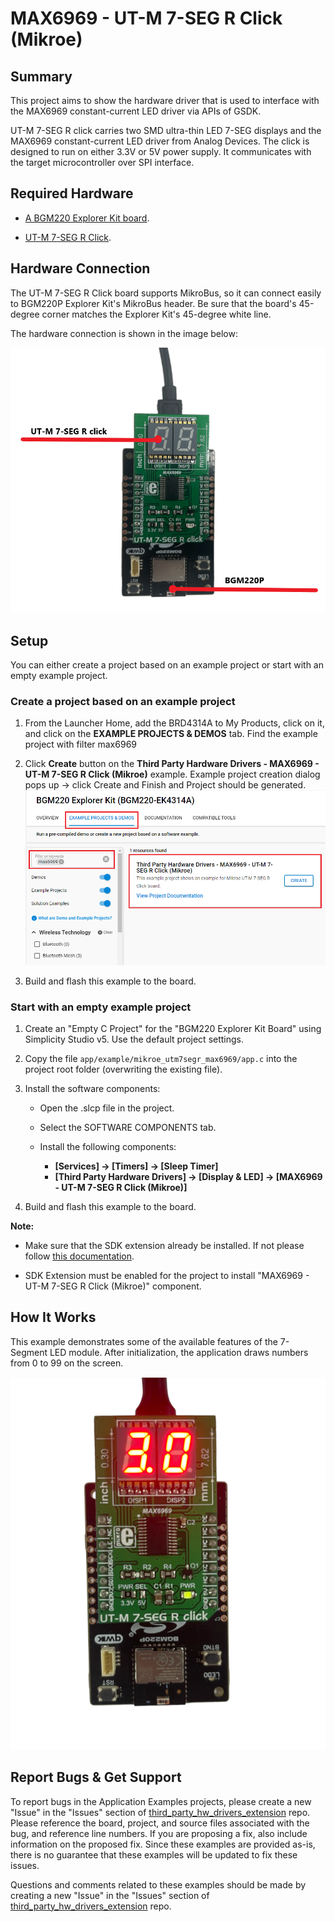 # MAX6969 - UT-M 7-SEG R Click (Mikroe) #

## Summary ##

This project aims to show the hardware driver that is used to interface with the MAX6969 constant-current LED driver via APIs of GSDK.

UT-M 7-SEG R click carries two SMD ultra-thin LED 7-SEG displays and the MAX6969 constant-current LED driver from Analog Devices. The click is designed to run on either 3.3V or 5V power supply. It communicates with the target microcontroller over SPI interface.

## Required Hardware ##

- [A BGM220 Explorer Kit board](https://www.silabs.com/development-tools/wireless/bluetooth/bgm220-explorer-kit).

- [UT-M 7-SEG R Click](https://www.mikroe.com/ut-m-7-seg-r-click).

## Hardware Connection ##

The UT-M 7-SEG R Click board supports MikroBus, so it can connect easily to BGM220P Explorer Kit's MikroBus header. Be sure that the board's 45-degree corner matches the Explorer Kit's 45-degree white line.

The hardware connection is shown in the image below:

![board](image/hardware_connection.png "Hardware connection")

## Setup ##

You can either create a project based on an example project or start with an empty example project.

### Create a project based on an example project ###

1. From the Launcher Home, add the BRD4314A to My Products, click on it, and click on the **EXAMPLE PROJECTS & DEMOS** tab. Find the example project with filter max6969

2. Click **Create** button on the **Third Party Hardware Drivers - MAX6969 - UT-M 7-SEG R Click (Mikroe)** example. Example project creation dialog pops up -> click Create and Finish and Project should be generated.
![Create_example](image/create_example.png)

3. Build and flash this example to the board.

### Start with an empty example project ###

1. Create an "Empty C Project" for the "BGM220 Explorer Kit Board" using Simplicity Studio v5. Use the default project settings.

2. Copy the file `app/example/mikroe_utm7segr_max6969/app.c` into the project root folder (overwriting the existing file).

3. Install the software components:

    - Open the .slcp file in the project.

    - Select the SOFTWARE COMPONENTS tab.

    - Install the following components:

        - **[Services] → [Timers] → [Sleep Timer]**
        - **[Third Party Hardware Drivers] → [Display & LED] → [MAX6969 - UT-M 7-SEG R Click (Mikroe)]**

4. Build and flash this example to the board.

**Note:**

- Make sure that the SDK extension already be installed. If not please follow [this documentation](https://github.com/SiliconLabs/third_party_hw_drivers_extension/blob/master/README.md#how-to-add-to-simplicity-studio-ide).

- SDK Extension must be enabled for the project to install "MAX6969 - UT-M 7-SEG R Click (Mikroe)" component.

## How It Works ##

This example demonstrates some of the available features of the 7-Segment LED module. After initialization, the application draws numbers from 0 to 99 on the screen.

![image_test](image/image_test.png)

## Report Bugs & Get Support ##

To report bugs in the Application Examples projects, please create a new "Issue" in the "Issues" section of [third_party_hw_drivers_extension](https://github.com/SiliconLabs/third_party_hw_drivers_extension) repo. Please reference the board, project, and source files associated with the bug, and reference line numbers. If you are proposing a fix, also include information on the proposed fix. Since these examples are provided as-is, there is no guarantee that these examples will be updated to fix these issues.

Questions and comments related to these examples should be made by creating a new "Issue" in the "Issues" section of [third_party_hw_drivers_extension](https://github.com/SiliconLabs/third_party_hw_drivers_extension) repo.
